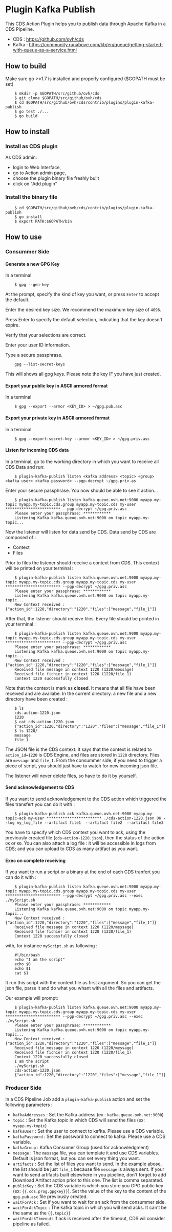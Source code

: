 # Plugin Kafka Publish

This CDS Action Plugin helps you to publish data through Apache Kafka in a CDS Pipeline.

- CDS : https://github.com/ovh/cds
- Kafka : https://community.runabove.com/kb/en/queue/getting-started-with-queue-as-a-service.html

## How to build

Make sure go >=1.7 is installed and properly configured ($GOPATH must be set)

```shell
    $ mkdir -p $GOPATH/src/github/ovh/cds
    $ git clone $GOPATH/src/github/ovh/cds
    $ cd $GOPATH/src/github/ovh/cds/contrib/plugins/plugin-kafka-publish
    $ go test ./...
    $ go build
```

## How to install

### Install as CDS plugin

As CDS admin:

- login to Web Interface,
- go to Action admin page,
- choose the plugin binary file freshly built
- click on "Add plugin"

### Install the binary file

```shell
    $ cd $GOPATH/src/github/ovh/cds/contrib/plugins/plugin-kafka-publish
    $ go install
    $ export PATH:$GOPATH/bin
```

## How to use

### Consummer Side

#### Generate a new GPG Key

In a terminal

```shell
    $ gpg --gen-key
```

At the prompt, specify the kind of key you want, or press `Enter` to accept the default.

Enter the desired key size. We recommend the maximum key size of `4096`.

Press Enter to specify the default selection, indicating that the key doesn't expire.

Verify that your selections are correct.

Enter your user ID information.

Type a secure passphrase.

```shell
    gpg --list-secret-keys
```

This will shows all gpg keys. Please note the key IF you have just created.

#### Export your public key in ASCII armored format

In a terminal

```shell
    $ gpg --export --armor <KEY_ID> > ~/gpg.pub.asc
```

#### Export your private key in ASCII armored format

In a terminal

```shell
    $ gpg --export-secret-key --armor <KEY_ID> > ~/gpg.priv.asc
```

#### Listen for incoming CDS data

In a terminal, go to the working directory in which you want to receive all CDS Data and run:

```shell
    $ plugin-kafka-publish listen <kafka address> <topic> <group> <kafka user> <kafka password> --pgp-decrypt ~/gpg.priv.as
```

Enter your secure passphrase. You now should be able to see it action...

```shell
    $ plugin-kafka-publish listen kafka.queue.ovh.net:9000 myapp.my-topic myapp.my-topic.cds.group myapp.my-topic.cds my-user ************************ --pgp-decrypt ~/gpg.priv.asc
    Please enter your passphrase: ************
    Listening Kafka kafka.queue.ovh.net:9000 on topic myapp.my-topic...
```

Now the listener will listen for data send by CDS. Data send by CDS are composed of :

- Context
- Files

Prior to files the listener should receive a context from CDS. This context will be printed on your terminal :

```shell
    $ plugin-kafka-publish listen kafka.queue.ovh.net:9000 myapp.my-topic myapp.my-topic.cds.group myapp.my-topic.cds my-user  ************************ --pgp-decrypt ~/gpg.priv.asc
    Please enter your passphrase: ************
    Listening Kafka kafka.queue.ovh.net:9000 on topic myapp.my-topic...
    New Context received : {"action_id":1220,"directory":"1220","files":["message","file_1"]}
```

After that, the listener should receive files. Every file should be printed in your terminal :

```shell
    $ plugin-kafka-publish listen kafka.queue.ovh.net:9000 myapp.my-topic myapp.my-topic.cds.group myapp.my-topic.cds my-user  ************************ --pgp-decrypt ~/gpg.priv.asc
    Please enter your passphrase: ************
    Listening Kafka kafka.queue.ovh.net:9000 on topic myapp.my-topic...
    New Context received : {"action_id":1220,"directory":"1220","files":["message","file_1"]}
    Received file message in context 1220 (1220/message)
    Received file fichier in context 1220 (1220/file_1)
    Context 1220 successfully closed
```

Note that the context is mark as **closed**. It means that all file have been received and are availabe.
In the current directory. a new file and a new directory have been created :

```shell
    $ ls
    cds-action-1220.json
    1220
    $ cat cds-action-1220.json
    {"action_id":1220,"directory":"1220","files":["message","file_1"]}
    $ ls 1220/
    message
    file_1
```

The JSON file is the CDS context. It says that the context is related to `action_id=1220` is CDS Engine, and files are stored in `1220` directory. Files are `message` and `file_1`.
From the consummer side, if you need to trigger a piece of script, you should just have to watch for new incoming json file.

The listener will never delete files, so have to do it by yourself.

#### Send acknowledgement to CDS

If you want to send acknowledgement to the CDS action which triggered the files transfert you can do it with :

```shell
    $ plugin-kafka-publish ack kafka.queue.ovh.net:9000 myapp.my-topic-ack my-user ************************ ./cds-action-1220.json OK --log my_log_file --artifact file1  --artifact file2  --artifact file3
```

You have to specify which CDS context you want to ack, using the previously created file (`cds-action-1220.json`), then the status of the action `OK` or `KO`. You can also attach a log file : it will be accessible in logs from CDS; and you can upload to CDS as many artifact as you want.

#### Exec on complete receiving

If you want to run a script or a binary at the end of each CDS tranfert you can do it with :

```shell
    $ plugin-kafka-publish listen kafka.queue.ovh.net:9000 myapp.my-topic myapp.my-topic.cds.group myapp.my-topic.cds my-user  ************************ --pgp-decrypt ~/gpg.priv.asc --exec ./myScript.sh
    Please enter your passphrase: ************
    Listening Kafka kafka.queue.ovh.net:9000 on topic myapp.my-topic...
    New Context received : {"action_id":1220,"directory":"1220","files":["message","file_1"]}
    Received file message in context 1220 (1220/message)
    Received file fichier in context 1220 (1220/file_1)
    Context 1220 successfully closed
```

with, for instance `myScript.sh` as following :

```shell
    #!/bin/bash
    echo "I am the script"
    echo $0
    echo $1
    cat $1
```

It run this script with the context file as first argument. So you can get the json file, parse it and do what you whant with all the files and artifacts.

Our example will prompt:

```shell
    $ plugin-kafka-publish listen kafka.queue.ovh.net:9000 myapp.my-topic myapp.my-topic.cds.group myapp.my-topic.cds my-user  ************************ --pgp-decrypt ~/gpg.priv.asc --exec ./myScript.sh
    Please enter your passphrase: ************
    Listening Kafka kafka.queue.ovh.net:9000 on topic myapp.my-topic...
    New Context received : {"action_id":1220,"directory":"1220","files":["message","file_1"]}
    Received file message in context 1220 (1220/message)
    Received file fichier in context 1220 (1220/file_1)
    Context 1220 successfully closed
    I am the script
    ./myScript.sh
    cds-action-1220.json
    {"action_id":1220,"directory":"1220","files":["message","file_1"]}
```

### Producer Side

In a CDS Pipeline Job add a `plugin-kafka-publish` action and set the following parameters :

- `kafkaAddresses` : Set the Kafka address (ex : `kafka.queue.ovh.net:9000`)
- `topic` : Set the Kafka topic in which CDS will send the files (ex: `myapp.my-topic`)
- `kafkaUser` : Set the user to connect to kafka. Please use a CDS variable.
- `kafkaPassword` : Set the password to connect to kafka. Please use a CDS variable.
- `kafkaGroup` : Kafka Consumer Group (used for acknowledgment)
- `message` : The `message` file, you can template it and use CDS variables. Default is json format, but you can set every thing you want.
- `artifacts` : Set the list of files you want to send. In the example abose, the list should be just `file_1` because file `message` is always sent. If your want to send artifacts built elsewhere in you pipeline, don't forget to add Download Artifact action prior to this one. The list is comma separated.
- `publicKey` : Set the CDS variable is which you store you GPG public key (ex: `{{.cds.prog.gpgkey}}`). Set the value of the key to the content of the `gpg.pub.asc` file previously created.
- `waitForAck` : Set if you want to wait for an ack from the consummer side.
- `waitForAckTopic` : The kafka topic in which you will send acks. It can't be the same as the `{{.topic}}`
- `waitForAckTimeout`: If ack is received after the timeout, CDS wil consider pipeline as failed.
